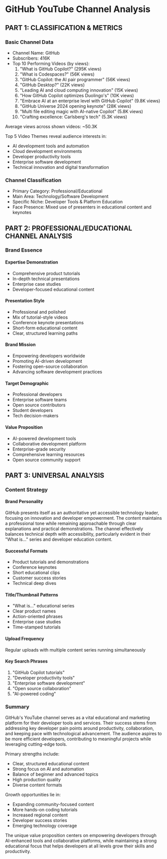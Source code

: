# GitHub YouTube Channel Analysis

## PART 1: CLASSIFICATION & METRICS

### Basic Channel Data
- Channel Name: GitHub
- Subscribers: 416K
- Top 10 Performing Videos (by views):
  1. "What is GitHub Copilot?" (295K views)
  2. "What is Codespaces?" (56K views)
  3. "GitHub Copilot: the AI pair programmer" (56K views)
  4. "GitHub Desktop?" (22K views)
  5. "Leading AI and cloud computing innovation" (15K views)
  6. "How GitHub Copilot optimizes Duolingo's" (10K views)
  7. "Embrace AI at an enterprise level with GitHub Copilot" (9.8K views)
  8. "GitHub Universe 2024 opening keynote" (28K views)
  9. "Multi file editing magic with AI-native Copilot" (5.8K views)
  10. "Crafting excellence: Carlsberg's tech" (5.3K views)

Average views across shown videos: ~50.3K

Top 5 Video Themes reveal audience interests in:
- AI development tools and automation
- Cloud development environments
- Developer productivity tools
- Enterprise software development
- Technical innovation and digital transformation

### Channel Classification
- Primary Category: Professional/Educational
- Main Area: Technology/Software Development
- Specific Niche: Developer Tools & Platform Education
- Face Presence: Mixed use of presenters in educational content and keynotes

## PART 2: PROFESSIONAL/EDUCATIONAL CHANNEL ANALYSIS

### Brand Essence

#### Expertise Demonstration
- Comprehensive product tutorials
- In-depth technical presentations
- Enterprise case studies
- Developer-focused educational content

#### Presentation Style
- Professional and polished
- Mix of tutorial-style videos
- Conference keynote presentations
- Short-form educational content
- Clear, structured learning paths

#### Brand Mission
- Empowering developers worldwide
- Promoting AI-driven development
- Fostering open-source collaboration
- Advancing software development practices

#### Target Demographic
- Professional developers
- Enterprise software teams
- Open source contributors
- Student developers
- Tech decision-makers

#### Value Proposition
- AI-powered development tools
- Collaborative development platform
- Enterprise-grade security
- Comprehensive learning resources
- Open source community support

## PART 3: UNIVERSAL ANALYSIS

### Content Strategy

#### Brand Personality
GitHub presents itself as an authoritative yet accessible technology leader, focusing on innovation and developer empowerment. The content maintains a professional tone while remaining approachable through clear explanations and practical demonstrations. The channel effectively balances technical depth with accessibility, particularly evident in their "What is..." series and developer education content.

#### Successful Formats
- Product tutorials and demonstrations
- Conference keynotes
- Short educational clips
- Customer success stories
- Technical deep dives

#### Title/Thumbnail Patterns
- "What is..." educational series
- Clear product names
- Action-oriented phrases
- Enterprise case studies
- Time-stamped tutorials

#### Upload Frequency
Regular uploads with multiple content series running simultaneously

#### Key Search Phrases
1. "GitHub Copilot tutorials"
2. "Developer productivity tools"
3. "Enterprise software development"
4. "Open source collaboration"
5. "AI-powered coding"

### Summary
GitHub's YouTube channel serves as a vital educational and marketing platform for their developer tools and services. Their success stems from addressing key developer pain points around productivity, collaboration, and keeping pace with technological advancement. The audience aspires to be more efficient developers, contributing to meaningful projects while leveraging cutting-edge tools.

Primary strengths include:
- Clear, structured educational content
- Strong focus on AI and automation
- Balance of beginner and advanced topics
- High production quality
- Diverse content formats

Growth opportunities lie in:
- Expanding community-focused content
- More hands-on coding tutorials
- Increased regional content
- Developer success stories
- Emerging technology coverage

The unique value proposition centers on empowering developers through AI-enhanced tools and collaborative platforms, while maintaining a strong educational focus that helps developers at all levels grow their skills and productivity.
